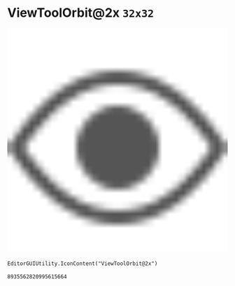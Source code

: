 # ViewToolOrbit@2x `32x32`
<img src="/img/ViewToolOrbit@2x.png" width=512 height=512>

``` CSharp
EditorGUIUtility.IconContent("ViewToolOrbit@2x")
```
```
8935562820995615664
```
